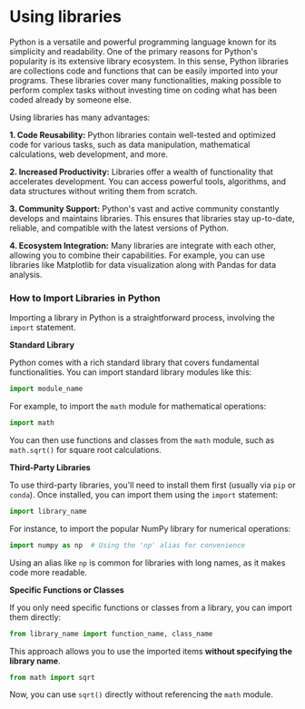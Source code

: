 # Using libraries

Python is a versatile and powerful programming language known for its simplicity and readability. 
One of the primary reasons for Python's popularity is its extensive library ecosystem. In this sense, 
Python libraries are collections code and functions that can be easily imported into your programs. 
These libraries cover many functionalities, making possible to perform complex tasks without investing time
 on coding what has been coded already by someone else.

Using libraries has many advantages: 

**1. Code Reusability:** Python libraries contain well-tested and optimized code for various tasks, such as data 
manipulation, mathematical calculations, web development, and more. 

**2. Increased Productivity:** Libraries offer a wealth of functionality that accelerates development. You can access 
powerful tools, algorithms, and data structures without writing them from scratch.

**3. Community Support:** Python's vast and active community constantly develops and maintains libraries. This ensures that libraries stay up-to-date, reliable, and compatible with the latest versions of Python.

**4. Ecosystem Integration:** Many libraries are integrate with each other, allowing you to combine their capabilities. 
For example, you can use libraries like Matplotlib for data visualization along with Pandas for data analysis.

### How to Import Libraries in Python

Importing a library in Python is a straightforward process, involving the `import` statement. 

**Standard Library** 

Python comes with a rich standard library that covers fundamental functionalities. You can import standard library
modules like this:

   ```python
   import module_name
   ```

   For example, to import the `math` module for mathematical operations:

   ```python
   import math
   ```

   You can then use functions and classes from the `math` module, such as `math.sqrt()` for square root calculations.

**Third-Party Libraries** 

To use third-party libraries, you'll need to install them first (usually via `pip` or `conda`). Once installed, you can import
them using the `import` statement:

   ```python
   import library_name
   ```

   For instance, to import the popular NumPy library for numerical operations:

   ```python
   import numpy as np  # Using the 'np' alias for convenience
   ```

   Using an alias like `np` is common for libraries with long names, as it makes code more readable.

**Specific Functions or Classes** 

If you only need specific functions or classes from a library, you can import them directly:

   ```python
   from library_name import function_name, class_name
   ```

   This approach allows you to use the imported items __without specifying the library name__.

   ```python
   from math import sqrt
   ```

   Now, you can use `sqrt()` directly without referencing the `math` module.


<!--## String Manipulation -->	
<!--## Numpy (different Section ?) -->	
<!--## Introduction	-->
<!--## Input/Output	-->
<!--## Arrays	-->
<!--## Operations -->